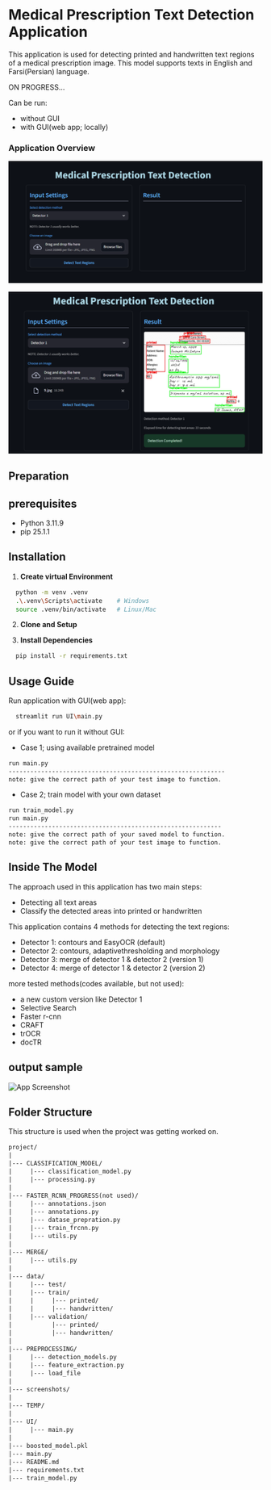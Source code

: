 # **Medical Prescription Text Detection Application**

This application is used for detecting printed and handwritten text regions of a medical prescription image.
This model supports texts in English and Farsi(Persian) language.

ON PROGRESS...


Can be run:

- without GUI
- with GUI(web app; locally)






### Application Overview

![base](./screenshots/base.png)

![result](./screenshots/result.png)

## **Preparation**

## prerequisites
- Python 3.11.9
- pip 25.1.1

## Installation
1. **Create virtual Environment**

```bash
  python -m venv .venv
  .\.venv\Scripts\activate    # Windows
  source .venv/bin/activate   # Linux/Mac
```

2. **Clone and Setup**

3. **Install Dependencies**
```bash
  pip install -r requirements.txt
```

## **Usage Guide**
Run application with GUI(web app):
```bash
  streamlit run UI\main.py
```
or if you want to run it without GUI:

- Case 1; using available pretrained model
```    
run main.py
------------------------------------------------------------
note: give the correct path of your test image to function.
``` 

- Case 2; train model with your own dataset
```    
run train_model.py
run main.py
-----------------------------------------------------------
note: give the correct path of your saved model to function.
note: give the correct path of your test image to function.
``` 


    

## **Inside The Model**

The approach used in this application has two main steps:

- Detecting all text areas
- Classify the detected areas into printed or handwritten

This application contains 4 methods for detecting the text regions:
    
- Detector 1: contours and EasyOCR (default)
- Detector 2: contours, adaptivethresholding and morphology
- Detector 3: merge of detector 1 & detector 2 (version 1)
- Detector 4: merge of detector 1 & detector 2 (version 2)

more tested methods(codes available, but not used):
- a new custom version like Detector 1
- Selective Search
- Faster r-cnn
- CRAFT
- trOCR
- docTR


## **output sample**
![App Screenshot](./screenshots/output.png)

## **Folder Structure**
This structure is used when the project was getting worked on.
```text
project/
|
|--- CLASSIFICATION_MODEL/
|     |--- classification_model.py
|     |--- processing.py
|
|--- FASTER_RCNN_PROGRESS(not used)/
|     |--- annotations.json
|     |--- annotations.py
|     |--- datase_prepration.py
|     |--- train_frcnn.py
|     |--- utils.py
|
|--- MERGE/
|     |--- utils.py
|
|--- data/
|     |--- test/
|     |--- train/
|     |     |--- printed/
|     |     |--- handwritten/
|     |--- validation/
|           |--- printed/
|           |--- handwritten/
|
|--- PREPROCESSING/
|     |--- detection_models.py
|     |--- feature_extraction.py
|     |--- load_file
|
|--- screenshots/
|
|--- TEMP/
|
|--- UI/
|     |--- main.py
|
|--- boosted_model.pkl
|--- main.py
|--- README.md
|--- requirements.txt
|--- train_model.py
```
